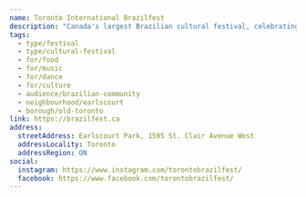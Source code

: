 ```yaml
---
name: Toronto International Brazilfest
description: "Canada's largest Brazilian cultural festival, celebrating over 20 years of bringing the spirit of Brazil to life in Toronto. The festival showcases Brazilian culture through music, dance, food, and community spirit, featuring live performances, capoeira, samba dancers, Brazilian cuisine, and family activities. A free, two-day event held annually in July."
tags:
  - type/festival
  - type/cultural-festival
  - for/food
  - for/music
  - for/dance
  - for/culture
  - audience/brazilian-community
  - neighbourhood/earlscourt
  - borough/old-toronto
link: https://brazilfest.ca
address:
  streetAddress: Earlscourt Park, 1595 St. Clair Avenue West
  addressLocality: Toronto
  addressRegion: ON
social:
  instagram: https://www.instagram.com/torontobrazilfest/
  facebook: https://www.facebook.com/torontobrazilfest/
---
```

